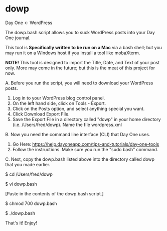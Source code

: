 dowp
====

Day One <- WordPress

The dowp.bash script allows you to suck WordPress posts into your Day One journal.

This tool is <b>Specifically written to be run on a Mac</b> via a bash shell; but you may run it on a Windows host if you install a tool like mobaXterm.

<b>NOTE!</b> This tool is designed to import the Title, Date, and Text of your post only. More may come in the future; but this is the meat of this project for now.

A. Before you run the script, you will need to download your WordPress posts.

1. Log in to your WordPress blog control panel.
2. On the left hand side, click on Tools - Export.
3. Click on the Posts option, and select anything special you want.
4. Click Download Export File.
5. Save the Export File in a directory called "dowp" in your home directory (i.e. /Users/fred/dowp). 
   Name the file wordpress.xml


B. Now you need the command line interface (CLI) that Day One uses.

1. Go Here: https://help.dayoneapp.com/tips-and-tutorials/day-one-tools
2. Follow the instructions. Make sure you run the "sudo bash" command.


C. Next, copy the dowp.bash listed above into the directory called dowp that you made earlier.

$ cd /Users/fred/dowp

$ vi dowp.bash

[Paste in the contents of the dowp.bash script.]

$ chmod 700 dowp.bash

$ ./dowp.bash

That's it! Enjoy!
